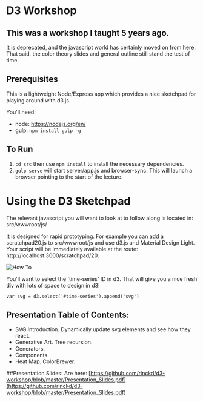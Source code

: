 # D3 Workshop

## This was a workshop I taught 5 years ago. 
It is deprecated, and the javascript world has certainly moved on from here. That said, the color theory slides and general outline still stand the test of time.

## Prerequisites

This is a lightweight Node/Express app which provides a nice sketchpad for playing around with d3.js. 

You'll need:
- node: https://nodejs.org/en/
- gulp: `npm install gulp -g`

## To Run
1. `cd src` then use `npm install` to install the necessary dependencies.
2. `gulp serve` will start server/app.js and browser-sync. This will launch a browser pointing to the start of the lecture. 

# Using the D3 Sketchpad
The relevant javascript you will want to look at to follow along is located in: src/wwwroot/js/

It is designed for rapid prototyping. For example you can add a scratchpad20.js to src/wwwroot/js and use d3.js and Material Design Light. Your script will be immediately available at the route: http://localhost:3000/scratchpad/20. 

![How To](https://github.com/rinckd/d3-workshop/blob/master/readme.gif)


You'll want to select the 'time-series' ID in d3. That will give you a nice fresh div with lots of space to design in d3!

`var svg = d3.select('#time-series').append('svg') `



## Presentation Table of Contents:
- SVG Introduction. Dynamically update svg elements and see how they react.
- Generative Art. Tree recursion.
- Generators.
- Components. 
- Heat Map. ColorBrewer.


##Presentation Slides: 
Are here:
[https://github.com/rinckd/d3-workshop/blob/master/Presentation_Slides.pdf](https://github.com/rinckd/d3-workshop/blob/master/Presentation_Slides.pdf)



